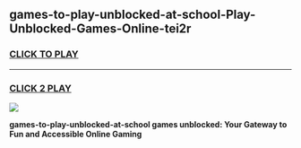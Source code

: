
## games-to-play-unblocked-at-school-Play-Unblocked-Games-Online-tei2r
<h3>
<a href="https://premium76.site?title=games-to-play-unblocked-at-school&ref=24A">CLICK TO PLAY</a></h3>
<hr>

<h3>
<a href="https://premium76.site?title=games-to-play-unblocked-at-school&ref=24A">CLICK 2 PLAY</a>
  
</h3>

<a href="https://premium76.site?title=games-to-play-unblocked-at-school&ref=24A"><img src="https://clearcache.store/games.png"></a>


**games-to-play-unblocked-at-school games unblocked: Your Gateway to Fun and Accessible Online Gaming**
